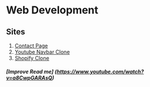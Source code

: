 # Web Development


## Sites

1. [Contact Page](https://emmanuelcodev.github.io/Web_Dev/ContactPage1/)
2. [Youtube Navbar Clone](https://emmanuelcodev.github.io/Web_Dev/YoutubeNavbar/)
3. [Shopify Clone](https://emmanuelcodev.github.io/Web_Dev/ShopifyClone/)




##### [Improve Read me] (https://www.youtube.com/watch?v=a8CwpGARAsQ)